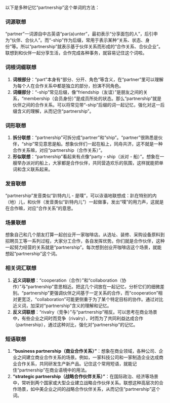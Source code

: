 以下是多种记忆“partnership”这个单词的方法：

### 词源联想
“partner”一词源自中古英语“par(a)unter”，最初表示“分享面包的人”，后引申为“伙伴、合伙人”。而“-ship”作为后缀，常用于表示某种“关系、状态、身份”等。所以“partnership”就表示基于伙伴关系而形成的“合作关系、合伙企业”。联想到和伙伴一起分享生活，合作完成各种事务，就容易记住这个词啦。

### 词根词缀联想
1. **词根部分**：“part”本身有“部分、分开、角色”等含义，在“partner”里可以理解为每个人在合作关系中都是独立的部分，扮演不同角色。
2. **词缀部分**：“-ship”常见后缀，像“friendship（友谊）”是朋友之间的关系，“membership（会员身份）”是成员所处的状态。那么“partnership”就是伙伴之间的合作关系。可以将常见带“-ship”后缀的词一起记忆，强化对这一后缀含义的理解，从而记住“partnership”。

### 词形联想
1. **拆分联想**：“partnership”可拆分成“partner”和“ship”。“partner”很熟悉是伙伴，“ship”常见意思是船。想象伙伴们一起在船上，同舟共济，这不就是一种合作关系嘛，对应“partnership（合作关系）”。
2. **形似联想**：“partnership”看起来有点像“party - ship（派对 - 船）”。想象在一艘举办派对的船上，大家都是合作伙伴，共同营造欢乐的氛围，这样就能把单词和含义联系起来。

### 发音联想
“partnership”发音类似“趴特内儿 - 是噗”，可以诙谐地联想成：趴在特别的内（地）儿，和伙伴（发音类似“趴特内儿”）一起做事，发出“噗”的用力声，这就是在合作嘛，对应“合作关系”的意思。

### 场景联想
想象自己和几个朋友打算一起创业开一家咖啡店。从选址、装修、采购设备原料到招聘员工等一系列过程，大家分工合作，各自发挥优势。你们就是合作伙伴，这种一起努力经营的关系就是“partnership”。每次想到创业开咖啡店这个场景，就能想起“partnership”这个词。

### 相关词汇联想
1. **近义词联想**：“cooperation（合作）”和“collaboration（协作）”与“partnership”意思相近。把这几个词放在一起记忆，分析它们的细微差别。“partnership”更强调伙伴之间基于一定关系的合作，而“cooperation”相对更宽泛，“collaboration”可能更侧重于为了某个特定目标的协作。通过对比近义词，加深对“partnership”含义的理解和记忆。
2. **反义词联想**：“rivalry（竞争）”与“partnership”相反。可以思考在商业场景中，有些企业之间时而竞争（rivalry），时而为了共同利益达成合作（partnership），通过这种对比，强化对“partnership”的记忆。

### 短语联想
1. **“business partnership（商业合作关系）”**：想象在商业领域，各种公司、企业之间建立商业合作关系的场景。例如，一家科技公司和一家制造企业达成商业合作关系，共同研发生产新产品。记住这个常用短语，就能记住“partnership”在商业语境中的用法。
2. **“strategic partnership（战略合作伙伴关系）”**：在国际政治、经济等场景中，常听到两个国家或大型企业建立战略合作伙伴关系。联想这种高层次的合作场景，如中美企业之间的战略合作伙伴关系，从而记住“partnership”这个词。 